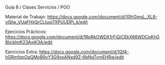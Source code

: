Guía 8 / Clases Servicios / POO

Material de Trabajo: https://docs.google.com/document/d/10frGmsL_XL8-yISlw_VUaFHiiQrCLIuxi7XPUUDPj_k/edit

Ejercicios Prácticos: https://docs.google.com/document/d/1RpRkOWDX1rFiQiCEkX86WDCpKhG8licklmK23AxjK3A/edit

Ejercicios Extra: https://docs.google.com/document/d/1Qf4-hGRmfqnOaQMoB9vY3G9xsANxd9Z-6bNgTvmEHRw/edit